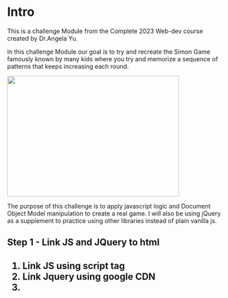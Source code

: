 <h1>Intro</h1>
This is a challenge Module from the Complete 2023 Web-dev course created by Dr.Angela Yu.

In this challenge Module our goal is to try and recreate the Simon Game famously known by many kids where you try and memorize a sequence of patterns that keeps
increasing each round.

<img src="https://user-images.githubusercontent.com/96314847/209585152-32aebc63-c248-4c59-b4d6-e9f46cf8dc5e.png" width="400" height="280">

The purpose of this challenge is to apply javascript logic and Document Object Model manipulation to create a real game.
I will also be using jQuery as a supplement to practice using other libraries instead of plain vanilla js.

<h2>Step 1 - Link JS and JQuery to html <h2>
<ol>
<li>Link JS using script tag</li>
<li>Link Jquery using google CDN<li>
</ol>
